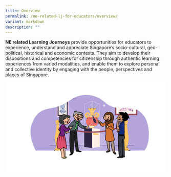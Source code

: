 ```yaml
---
title: Overview
permalink: /ne-related-lj-for-educators/overview/
variant: markdown
description: ""
---
```

**NE related Learning Journeys** provide opportunities for educators to experience, understand and appreciate Singapore’s socio-cultural, geo-political, historical and economic contexts. They aim to develop their dispositions and competencies for citizenship through authentic learning experiences from varied modalities, and enable them to explore personal and collective identity by engaging with the people, perspectives and places of Singapore.

![](/images/NE_related_Learning_Journeys_for_Educators_2.png)